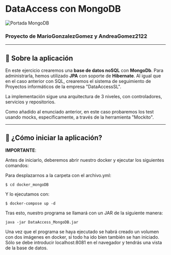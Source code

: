 # DataAccess con MongoDB

![Portada MongoDB](https://www.arsys.es/blog/file/uploads/2016/10/MongoDB.jpg)

### Proyecto de MarioGonzalezGomez y AndreaGomez2122

---

## :rocket: Sobre la aplicación

En este ejercicio crearemos una **base de datos noSQL** con **MongoDb**. Para administrarla, hemos utilizado **JPA** con soporte de **Hibernate**.
Al igual que en el caso anterior con SQL, crearemos el sistema de seguimiento de Proyectos informáticos de la empresa "DataAccessSL". 

La implementación sigue una arquitectura de 3 niveles, con controladores, servicios y repositorios.

Como añadido al enunciado anterior, en este caso probaremos los test usando mocks, específicamente, a través de la herramienta "Mockito".

---
## :robot: ¿Cómo iniciar la aplicación?

**IMPORTANTE**:

Antes de iniciarlo, deberemos abrir nuestro docker y ejecutar los siguientes comandos:

Para desplazarnos a la carpeta con el archivo.yml:

~~~
$ cd docker_mongoDB
~~~
Y lo ejecutamos con:
~~~
$ docker-compose up -d
~~~


Tras esto, nuestro programa se llamará con un JAR de la siguiente manera:

~~~
java -jar DataAccess_MongoDB.jar
~~~

Una vez que el programa se haya ejecutado se habrá creado un volumen con dos imágenes en docker, si todo ha ido bien también se han iniciado.
Sólo se debe introducir localhost:8081 en el navegador y tendrás una vista de la base de datos.
